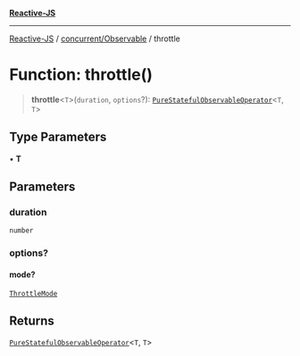 [**Reactive-JS**](../../../README.md)

***

[Reactive-JS](../../../README.md) / [concurrent/Observable](../README.md) / throttle

# Function: throttle()

> **throttle**\<`T`\>(`duration`, `options`?): [`PureStatefulObservableOperator`](../type-aliases/PureStatefulObservableOperator.md)\<`T`, `T`\>

## Type Parameters

• **T**

## Parameters

### duration

`number`

### options?

#### mode?

[`ThrottleMode`](../type-aliases/ThrottleMode.md)

## Returns

[`PureStatefulObservableOperator`](../type-aliases/PureStatefulObservableOperator.md)\<`T`, `T`\>
